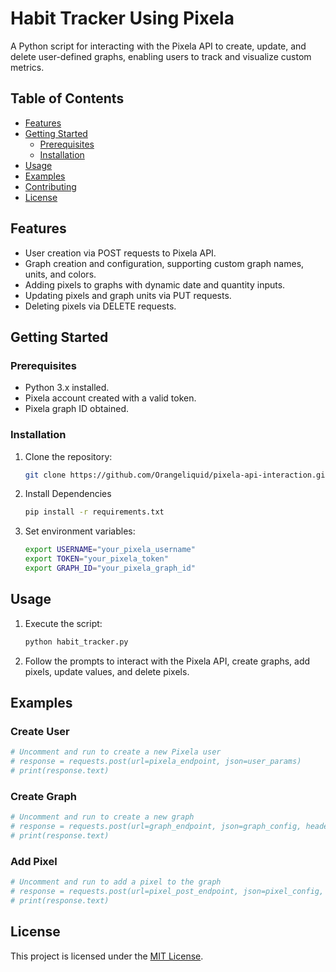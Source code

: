 # Habit Tracker Using Pixela

A Python script for interacting with the Pixela API to create, update, and delete user-defined graphs, enabling users to track and visualize custom metrics.

## Table of Contents

- [Features](#features)
- [Getting Started](#getting-started)
  - [Prerequisites](#prerequisites)
  - [Installation](#installation)
- [Usage](#usage)
- [Examples](#examples)
- [Contributing](#contributing)
- [License](#license)

## Features

- User creation via POST requests to Pixela API.
- Graph creation and configuration, supporting custom graph names, units, and colors.
- Adding pixels to graphs with dynamic date and quantity inputs.
- Updating pixels and graph units via PUT requests.
- Deleting pixels via DELETE requests.

## Getting Started

### Prerequisites

- Python 3.x installed.
- Pixela account created with a valid token.
- Pixela graph ID obtained.

### Installation

1. Clone the repository:
   ```bash
   git clone https://github.com/Orangeliquid/pixela-api-interaction.git
   ```

2. Install Dependencies
   ```bash
   pip install -r requirements.txt
   ```
   
3. Set environment variables:
   ```bash
   export USERNAME="your_pixela_username"
   export TOKEN="your_pixela_token"
   export GRAPH_ID="your_pixela_graph_id"
   ```

## Usage

1. Execute the script:
   ```bash
   python habit_tracker.py
   ```
   
2. Follow the prompts to interact with the Pixela API, create graphs, add pixels, update values, and delete pixels.

## Examples

### Create User
   ```python
   # Uncomment and run to create a new Pixela user
   # response = requests.post(url=pixela_endpoint, json=user_params)
   # print(response.text)
   ```

### Create Graph
   ```python
   # Uncomment and run to create a new graph
   # response = requests.post(url=graph_endpoint, json=graph_config, headers=headers)
   # print(response.text)
   ```

### Add Pixel
   ```python
   # Uncomment and run to add a pixel to the graph
   # response = requests.post(url=pixel_post_endpoint, json=pixel_config, headers=headers)
   # print(response.text)
   ```

## License
This project is licensed under the [MIT License](LICENSE.txt).
